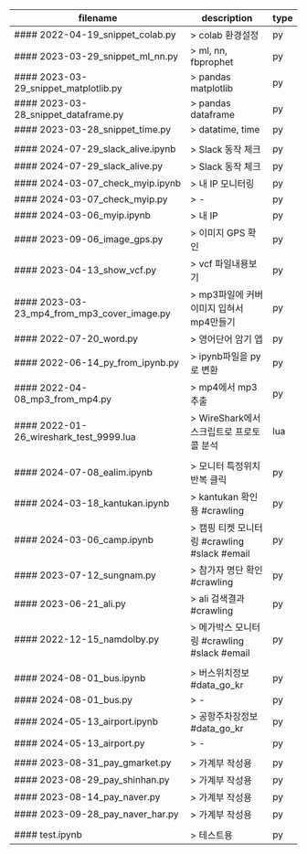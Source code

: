 
|filename|description|type|
|------|---|---|
|#### 2022-04-19_snippet_colab.py|> colab 환경설정|py|
|#### 2023-03-29_snippet_ml_nn.py|> ml, nn, fbprophet|py|
|#### 2023-03-29_snippet_matplotlib.py|> pandas matplotlib|py|
|#### 2023-03-28_snippet_dataframe.py|> pandas dataframe|py|
|#### 2023-03-28_snippet_time.py|> datatime, time|py|
||||
|#### 2024-07-29_slack_alive.ipynb|> Slack 동작 체크|py|
|#### 2024-07-29_slack_alive.py|> Slack 동작 체크|py|
|#### 2024-03-07_check_myip.ipynb|> 내 IP 모니터링|py|
|#### 2024-03-07_check_myip.py|> -|py|
|#### 2024-03-06_myip.ipynb|> 내 IP|py|
|#### 2023-09-06_image_gps.py|> 이미지 GPS 확인|py|
|#### 2023-04-13_show_vcf.py|> vcf 파일내용보기|py|
|#### 2023-03-23_mp4_from_mp3_cover_image.py|> mp3파일에 커버이미지 입혀서 mp4만들기|py|
|#### 2022-07-20_word.py|> 영어단어 암기 앱|py|
|#### 2022-06-14_py_from_ipynb.py|> ipynb파일을 py로 변환|py|
|#### 2022-04-08_mp3_from_mp4.py|> mp4에서 mp3추출|py|
|#### 2022-01-26_wireshark_test_9999.lua|> WireShark에서 스크립트로 프로토콜 분석|lua|
||||
|#### 2024-07-08_ealim.ipynb|> 모니터 특정위치 반복 클릭|py|
|#### 2024-03-18_kantukan.ipynb|> kantukan 확인용 #crawling|py|
|#### 2024-03-06_camp.ipynb|> 캠핑 티켓 모니터링 #crawling #slack #email|py|
|#### 2023-07-12_sungnam.py|> 참가자 명단 확인 #crawling|py|
|#### 2023-06-21_ali.py|> ali 검색결과 #crawling|py|
|#### 2022-12-15_namdolby.py|> 메가박스 모니터링 #crawling #slack #email|py|
||||
|#### 2024-08-01_bus.ipynb|> 버스위치정보 #data_go_kr|py|
|#### 2024-08-01_bus.py|> -|py|
|#### 2024-05-13_airport.ipynb|> 공항주차장정보 #data_go_kr|py|
|#### 2024-05-13_airport.py|> -|py|
||||
|#### 2023-08-31_pay_gmarket.py|> 가계부 작성용|py|
|#### 2023-08-29_pay_shinhan.py|> 가계부 작성용|py|
|#### 2023-08-14_pay_naver.py|> 가계부 작성용|py|
|#### 2023-09-28_pay_naver_har.py|> 가계부 작성용|py|
||||
|#### test.ipynb|> 테스트용|py|
